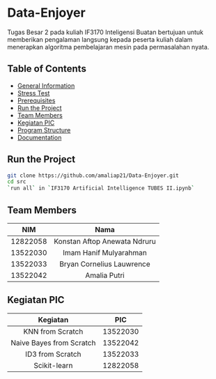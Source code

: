 # Data-Enjoyer

Tugas Besar 2 pada kuliah IF3170 Inteligensi Buatan bertujuan untuk memberikan pengalaman langsung kepada peserta kuliah dalam menerapkan algoritma pembelajaran mesin pada permasalahan nyata.

## Table of Contents

- [General Information](#general-information)
- [Stress Test](#stress-test)
- [Prerequisites](#prerequisites)
- [Run the Project](#run-the-project)
- [Team Members](#team-members)
- [Kegiatan PIC](#kegiatan-pic)
- [Program Structure](#program-structure)
- [Documentation](#documentation)

## Run the Project

```bash
git clone https://github.com/amaliap21/Data-Enjoyer.git
cd src
`run all` in `IF3170 Artificial Intelligence TUBES II.ipynb`
```

## Team Members

| **NIM**  |           **Nama**           |
| :------: | :--------------------------: |
| 12822058 | Konstan Aftop Anewata Ndruru |
| 13522030 |    Imam Hanif Mulyarahman    |
| 13522033 |  Bryan Cornelius Lauwrence   |
| 13522042 |         Amalia Putri         |

## Kegiatan PIC

|       **Kegiatan**       | **PIC**  |
| :----------------------: | :------: |
|     KNN from Scratch     | 13522030 |
| Naive Bayes from Scratch | 13522042 |
|     ID3 from Scratch     | 13522033 |
|       Scikit-learn       | 12822058 |
